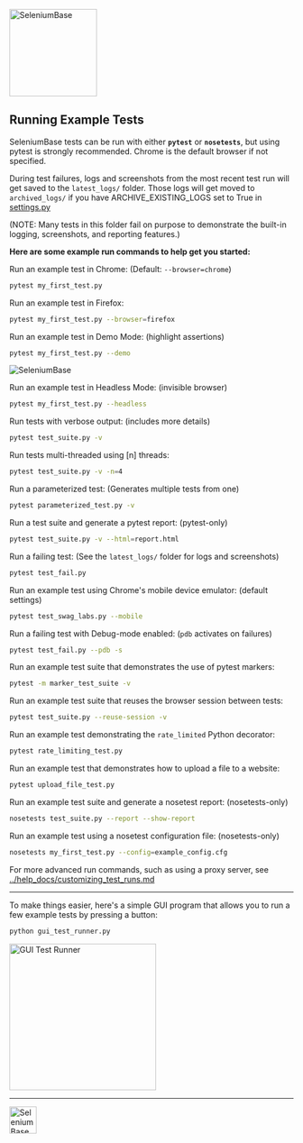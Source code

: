 [<img src="https://cdn2.hubspot.net/hubfs/100006/images/sb_logo_dg.png" title="SeleniumBase" align="center" height="155">](https://github.com/seleniumbase/SeleniumBase/blob/master/README.md)

## Running Example Tests

SeleniumBase tests can be run with either **``pytest``** or **``nosetests``**, but using pytest is strongly recommended. Chrome is the default browser if not specified.

During test failures, logs and screenshots from the most recent test run will get saved to the ``latest_logs/`` folder. Those logs will get moved to ``archived_logs/`` if you have ARCHIVE_EXISTING_LOGS set to True in [settings.py](https://github.com/seleniumbase/SeleniumBase/blob/master/seleniumbase/config/settings.py)

(NOTE: Many tests in this folder fail on purpose to demonstrate the built-in logging, screenshots, and reporting features.)

**Here are some example run commands to help get you started:**

Run an example test in Chrome: (Default: ``--browser=chrome``)
```bash
pytest my_first_test.py
```

Run an example test in Firefox:
```bash
pytest my_first_test.py --browser=firefox
```

Run an example test in Demo Mode: (highlight assertions)
```bash
pytest my_first_test.py --demo
```
<img src="https://cdn2.hubspot.net/hubfs/100006/images/my_first_test_gif.gif" title="SeleniumBase"><br />

Run an example test in Headless Mode: (invisible browser)
```bash
pytest my_first_test.py --headless
```

Run tests with verbose output: (includes more details)
```bash
pytest test_suite.py -v
```

Run tests multi-threaded using [n] threads:
```bash
pytest test_suite.py -v -n=4
```

Run a parameterized test: (Generates multiple tests from one)
```bash
pytest parameterized_test.py -v
```

Run a test suite and generate a pytest report: (pytest-only)
```bash
pytest test_suite.py -v --html=report.html
```

Run a failing test: (See the ``latest_logs/`` folder for logs and screenshots)
```bash
pytest test_fail.py
```

Run an example test using Chrome's mobile device emulator: (default settings)
```bash
pytest test_swag_labs.py --mobile
```

Run a failing test with Debug-mode enabled: (``pdb`` activates on failures)
```bash
pytest test_fail.py --pdb -s
```

Run an example test suite that demonstrates the use of pytest markers:
```bash
pytest -m marker_test_suite -v
```

Run an example test suite that reuses the browser session between tests:
```bash
pytest test_suite.py --reuse-session -v
```

Run an example test demonstrating the ``rate_limited`` Python decorator:
```bash
pytest rate_limiting_test.py
```

Run an example test that demonstrates how to upload a file to a website:
```bash
pytest upload_file_test.py
```

Run an example test suite and generate a nosetest report: (nosetests-only)
```bash
nosetests test_suite.py --report --show-report
```

Run an example test using a nosetest configuration file: (nosetests-only)
```bash
nosetests my_first_test.py --config=example_config.cfg
```

For more advanced run commands, such as using a proxy server, see [../help_docs/customizing_test_runs.md](https://github.com/seleniumbase/SeleniumBase/blob/master/help_docs/customizing_test_runs.md)

--------

To make things easier, here's a simple GUI program that allows you to run a few example tests by pressing a button:

```bash
python gui_test_runner.py
```
<img src="https://cdn2.hubspot.net/hubfs/100006/images/gui_test_runner_py.png" title="GUI Test Runner" height="260">

--------

[<img src="https://cdn2.hubspot.net/hubfs/100006/images/super_logo_sb23.png" title="SeleniumBase" height="48">](https://github.com/seleniumbase/SeleniumBase/blob/master/README.md)
